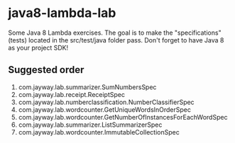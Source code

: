 java8-lambda-lab
================

Some Java 8 Lambda exercises. The goal is to make the "specifications" (tests) located in the src/test/java folder pass.
Don't forget to have Java 8 as your project SDK!

Suggested order
---------------

1. com.jayway.lab.summarizer.SumNumbersSpec
2. com.jayway.lab.receipt.ReceiptSpec
3. com.jayway.lab.numberclassification.NumberClassifierSpec
4. com.jayway.lab.wordcounter.GetUniqueWordsInOrderSpec
5. com.jayway.lab.wordcounter.GetNumberOfInstancesForEachWordSpec
6. com.jayway.lab.summarizer.ListSummarizerSpec
7. com.jayway.lab.wordcounter.ImmutableCollectionSpec




